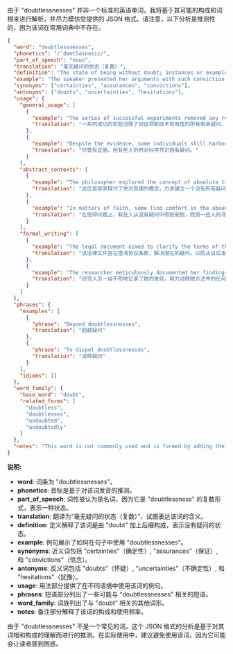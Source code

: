 由于 "doubtlessnesses" 并非一个标准的英语单词，我将基于其可能的构成和词根来进行解析，并尽力模仿您提供的 JSON 格式。请注意，以下分析是推测性的，因为该词在常用词典中不存在。

```json
{
  "word": "doubtlessnesses",
  "phonetics": "/ˈdaʊtləsnəsɪz/",
  "part_of_speech": "noun",
  "translation": "毫无疑问的状态（复数）",
  "definition": "The state of being without doubt; instances or examples of being free from doubt.",
  "example": "The speaker presented her arguments with such conviction that she eliminated all doubtlessnesses from the minds of the audience.",
  "synonyms": ["certainties", "assurances", "convictions"],
  "antonyms": ["doubts", "uncertainties", "hesitations"],
  "usage": {
    "general_usage": [
      {
        "example": "The series of successful experiments removed any remaining doubtlessnesses about the new technology's effectiveness.",
        "translation": "一系列成功的实验消除了对这项新技术有效性的所有剩余疑问。"
      },
      {
        "example": "Despite the evidence, some individuals still harbored doubtlessnesses regarding the scientific consensus.",
        "translation": "尽管有证据，但有些人仍然对科学共识抱有疑问。"
      }
    ],
    "abstract_contexts": [
      {
        "example": "The philosopher explored the concept of absolute truth, seeking to establish a foundation free from all doubtlessnesses.",
        "translation": "这位哲学家探讨了绝对真理的概念，力求建立一个没有所有疑问的基础。"
      },
      {
        "example": "In matters of faith, some find comfort in the absence of doubtlessnesses, while others seek definitive answers.",
        "translation": "在信仰问题上，有些人从没有疑问中得到安慰，而另一些人则寻求明确的答案。"
      }
    ],
    "formal_writing": [
      {
        "example": "The legal document aimed to clarify the terms of the agreement, addressing potential doubtlessnesses to prevent future disputes.",
        "translation": "该法律文件旨在澄清协议条款，解决潜在的疑问，以防止日后发生争议。"
      },
      {
        "example": "The researcher meticulously documented her findings, striving to eliminate any doubtlessnesses in her methodology.",
        "translation": "研究人员一丝不苟地记录了她的发现，努力消除她方法中的任何疑问。"
      }
    ]
  },
  "phrases": {
    "examples": [
      {
        "phrase": "Beyond doubtlessnesses",
        "translation": "超越疑问"
      },
      {
        "phrase": "To dispel doubtlessnesses",
        "translation": "消除疑问"
      }
    ],
    "idioms": []
  },
  "word_family": {
    "base_word": "doubt",
    "related_forms": [
      "doubtless",
      "doubtlesses",
      "undoubted",
      "undoubtedly"
    ]
  },
  "notes": "This word is not commonly used and is formed by adding the suffixes '-less' (without), '-ness' (state of being), and '-es' (plural) to the word 'doubt'. It suggests multiple instances or examples of being without doubt."
}
```

**说明:**

*   **word**: 词条为 "doubtlessnesses"。
*   **phonetics**: 音标是基于对该词发音的推测。
*   **part\_of\_speech**: 词性被认为是名词，因为它是 "doubtlessness" 的复数形式，表示一种状态。
*   **translation**: 翻译为“毫无疑问的状态（复数）”，试图表达该词的含义。
*   **definition**: 定义解释了该词是由 "doubt" 加上后缀构成，表示没有疑问的状态。
*   **example**: 例句展示了如何在句子中使用 "doubtlessnesses"。
*   **synonyms**: 近义词包括 "certainties"（确定性）, "assurances"（保证）, 和 "convictions"（信念）。
*   **antonyms**: 反义词包括 "doubts"（怀疑）, "uncertainties"（不确定性）, 和 "hesitations"（犹豫）。
*   **usage**: 用法部分提供了在不同语境中使用该词的例句。
*   **phrases**: 短语部分列出了一些可能与 "doubtlessnesses" 相关的短语。
*   **word\_family**: 词族列出了与 "doubt" 相关的其他词形。
*   **notes**: 备注部分解释了该词的构成和使用频率。

由于 "doubtlessnesses" 不是一个常见的词，这个 JSON 格式的分析是基于对其词根和构成的理解而进行的推测。在实际使用中，建议避免使用该词，因为它可能会让读者感到困惑。
 